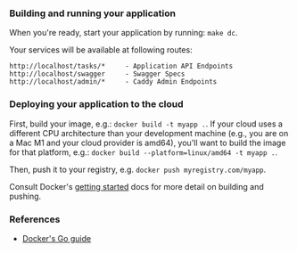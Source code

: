 ### Building and running your application

When you're ready, start your application by running:
`make dc`.

Your services will be available at following routes: 

`
http://localhost/tasks/*     - Application API Endpoints    
http://localhost/swagger     - Swagger Specs    
http://localhost/admin/*     - Caddy Admin Endpoints    
`

### Deploying your application to the cloud

First, build your image, e.g.: `docker build -t myapp .`.
If your cloud uses a different CPU architecture than your development
machine (e.g., you are on a Mac M1 and your cloud provider is amd64),
you'll want to build the image for that platform, e.g.:
`docker build --platform=linux/amd64 -t myapp .`.

Then, push it to your registry, e.g. `docker push myregistry.com/myapp`.

Consult Docker's [getting started](https://docs.docker.com/go/get-started-sharing/)
docs for more detail on building and pushing.

### References
* [Docker's Go guide](https://docs.docker.com/language/golang/)